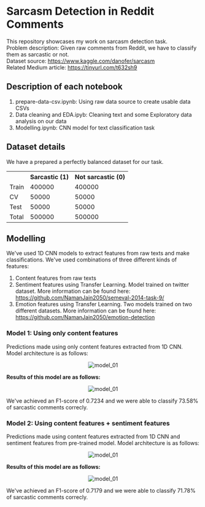 # Sarcasm Detection in Reddit Comments

This repository showcases my work on sarcasm detection task. <br>
Problem description: Given raw comments from Reddit, we have to classify them as sarcastic or not. <br>
Dataset source: https://www.kaggle.com/danofer/sarcasm <br>
Related Medium article: https://tinyurl.com/t632sh9

## Description of each notebook
1. prepare-data-csv.ipynb: Using raw data source to create usable data CSVs
2. Data cleaning and EDA.ipyb: Cleaning text and some Exploratory data analysis on our data
3. Modelling.ipynb: CNN model for text classification task

## Dataset details
We have a prepared a perfectly balanced dataset for our task.

<table>
  <tr>
    <th></th>
    <th>Sarcastic (1)</th>
    <th>Not sarcastic (0)</th>
  </tr>
  <tr>
    <td>Train</td>
    <td>400000</td>
    <td>400000</td>	
  </tr>
  <tr>
    <td>CV</td>
    <td>50000</td>
    <td>50000</td>
  </tr>
  <tr>
    <td>Test</td>
    <td>50000</td>
    <td>50000</td>
  </tr>
  <tr>
    <td>Total</td>
    <td>500000</td>
    <td>500000</td>		
  </tr>
</table> 

## Modelling
We've used 1D CNN models to extract features from raw texts and make classifications.
We've used combinations of three different kinds of features:
1. Content features from raw texts
2. Sentiment features using Transfer Learning. Model trained on twitter dataset. More information can be found here: https://github.com/NamanJain2050/semeval-2014-task-9/
3. Emotion features using Transfer Learning. Two models trained on two different datasets. More information can be found here: https://github.com/NamanJain2050/emotion-detection

### Model 1: Using only content features
Predictions made using only content features extracted from 1D CNN. Model architecture is as follows:
<p align="center">
  <img src="https://github.com/NamanJain2050/sarcasm-detection/blob/master/images/model_01.png" alt="model_01"/>
</p>
<b> Results of this model are as follows: </b>
<p align="center">
  <img src="https://github.com/NamanJain2050/sarcasm-detection/blob/master/images/model_1_cnf.png" alt="model_01"/>
</p>
We've achieved an F1-score of 0.7234 and we were able to classify 73.58% of sarcastic comments correcly.

### Model 2: Using content features + sentiment features
Predictions made using content features extracted from 1D CNN and sentiment features from pre-trained model. Model architecture is as follows:
<p align="center">
  <img src="https://github.com/NamanJain2050/sarcasm-detection/blob/master/images/model_02.png" alt="model_01"/>
</p>
<b> Results of this model are as follows: </b>
<p align="center">
  <img src="https://github.com/NamanJain2050/sarcasm-detection/blob/master/images/model_2_cnf.png" alt="model_01"/>
</p>
We've achieved an F1-score of 0.7179 and we were able to classify 71.78% of sarcastic comments correcly.
